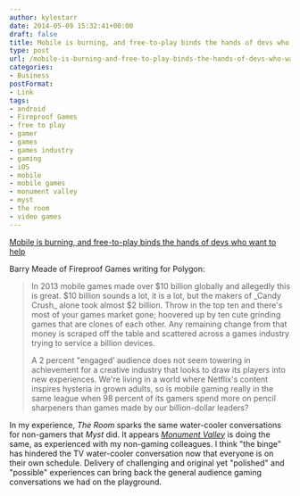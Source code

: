 ```yaml
---
author: kylestarr
date: 2014-05-09 15:32:41+00:00
draft: false
title: Mobile is burning, and free-to-play binds the hands of devs who want to help
type: post
url: /mobile-is-burning-and-free-to-play-binds-the-hands-of-devs-who-want-to-help/
categories:
- Business
postFormat:
- Link
tags:
- android
- Fireproof Games
- free to play
- gamer
- games
- games industry
- gaming
- iOS
- mobile
- mobile games
- monument valley
- myst
- the room
- video games
---
```


[Mobile is burning, and free-to-play binds the hands of devs who want to help](http://www.polygon.com/2014/5/9/5699058/free-to-play-mobile-candy-crush-the-room)


Barry Meade of Fireproof Games writing for Polygon:





<blockquote>In 2013 mobile games made over $10 billion globally and allegedly this is great. $10 billion sounds a lot, it is a lot, but the makers of _Candy Crush_ alone took almost $2 billion. Throw in the top ten and there's most of your games market gone; hoovered up by ten cute grinding games that are clones of each other. Any remaining change from that money is scraped off the table and scattered across a games industry trying to service a billion devices.

A 2 percent "engaged’ audience does not seem towering in achievement for a creative industry that looks to draw its players into new experiences. We're living in a world where Netflix's content inspires hysteria in grown adults, so is mobile gaming really in the same league when 98 percent of its gamers spend more on pencil sharpeners than games made by our billion-dollar leaders?</blockquote>




In my experience, _The Room_ sparks the same water-cooler conversations for non-gamers that _Myst_ did. It appears [_Monument Valley_](http://tsogaming.wordpress.com/2014/04/06/monument-valley-a-review/) is doing the same, as experienced with my non-gaming colleagues. I think "the binge" has hindered the TV water-cooler conversation now that everyone is on their own schedule. Delivery of challenging and original yet "polished" and "possible" experiences can bring back the general audience gaming conversations we had on the playground.

